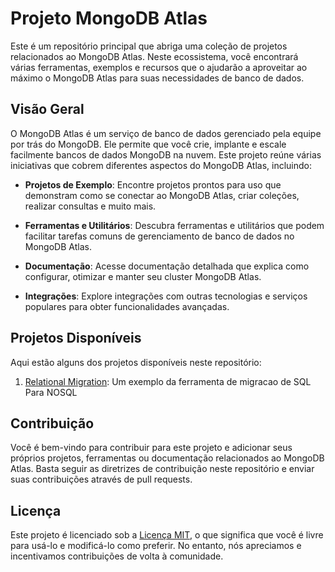 # Projeto MongoDB Atlas

Este é um repositório principal que abriga uma coleção de projetos relacionados ao MongoDB Atlas. Neste ecossistema, você encontrará várias ferramentas, exemplos e recursos que o ajudarão a aproveitar ao máximo o MongoDB Atlas para suas necessidades de banco de dados.

## Visão Geral


O MongoDB Atlas é um serviço de banco de dados gerenciado pela equipe por trás do MongoDB. Ele permite que você crie, implante e escale facilmente bancos de dados MongoDB na nuvem. Este projeto reúne várias iniciativas que cobrem diferentes aspectos do MongoDB Atlas, incluindo:

- **Projetos de Exemplo**: Encontre projetos prontos para uso que demonstram como se conectar ao MongoDB Atlas, criar coleções, realizar consultas e muito mais.

- **Ferramentas e Utilitários**: Descubra ferramentas e utilitários que podem facilitar tarefas comuns de gerenciamento de banco de dados no MongoDB Atlas.

- **Documentação**: Acesse documentação detalhada que explica como configurar, otimizar e manter seu cluster MongoDB Atlas.

- **Integrações**: Explore integrações com outras tecnologias e serviços populares para obter funcionalidades avançadas.

## Projetos Disponíveis

Aqui estão alguns dos projetos disponíveis neste repositório:

1. [Relational Migration](./exemplo-aplicacao): Um exemplo da ferramenta de migracao de SQL Para NOSQL

## Contribuição

Você é bem-vindo para contribuir para este projeto e adicionar seus próprios projetos, ferramentas ou documentação relacionados ao MongoDB Atlas. Basta seguir as diretrizes de contribuição neste repositório e enviar suas contribuições através de pull requests.

## Licença

Este projeto é licenciado sob a [Licença MIT](./LICENSE), o que significa que você é livre para usá-lo e modificá-lo como preferir. No entanto, nós apreciamos e incentivamos contribuições de volta à comunidade.
